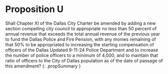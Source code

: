 # Proposition U

Shall Chapter XI of the Dallas City Charter be amended by adding a new section compelling city council to appropriate no less than 50 percent of annual revenue that exceeds the total annual revenue of the previous year to fund the Dallas Police and Fire Pension, with any monies remaining of that 50% to be appropriated to increasing the starting compensation of officers of the Dallas Updated 9-11-24 Police Department and to increase the number of police officers to a minimum of 4,000, and to maintain that ratio of officers to the City of Dallas population as of the date of passage of this amendment?
{: .propSummary }
